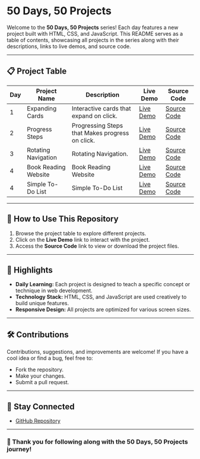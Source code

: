 # 50 Days, 50 Projects

Welcome to the **50 Days, 50 Projects** series! Each day features a new project built with HTML, CSS, and JavaScript. This README serves as a table of contents, showcasing all projects in the series along with their descriptions, links to live demos, and source code.

---

## 📋 **Project Table**
| **Day** | **Project Name**      | **Description**                              | **Live Demo**           | **Source Code**                                              |
|---------|-----------------------|----------------------------------------------|-------------------------|-------------------------------------------------------------|
| 1       | Expanding Cards       | Interactive cards that expand on click.      | [Live Demo](https://vrushaliuphade.github.io/50-Projects-In-50-Days/Project%2001/index.html)          | [Source Code](./Project%2001/) |
| 2       | Progress Steps       | Progressing Steps that Makes progress on click.      | [Live Demo](https://vrushaliuphade.github.io/50-Projects-In-50-Days/Project%2002/index.html)          | [Source Code](./Project%2002/) |
| 3       | Rotating Navigation       | Rotating Navigation.      | [Live Demo](https://vrushaliuphade.github.io/50-Projects-In-50-Days/Project%2003/index.html)          | [Source Code](./Project%2003/) |
| 4       | Book Reading Website      |  Book Reading Website       | [Live Demo](https://vrushaliuphade.github.io/50-Projects-In-50-Days/Book%20Reading%20Website/index.html)          | [Source Code](/Book%20Reading%20Website) |
| 4       | Simple To-Do List      |  Simple To-Do List       | [Live Demo](https://vrushaliuphade.github.io/50-Projects-In-50-Days/Simple%20To-Do%20List/index.html)          | [Source Code](./Simple%20To-Do%20List) |
---

## 📜 **How to Use This Repository**
1. Browse the project table to explore different projects.
2. Click on the **Live Demo** link to interact with the project.
3. Access the **Source Code** link to view or download the project files.

---

## 🎉 **Highlights**
- **Daily Learning:** Each project is designed to teach a specific concept or technique in web development.
- **Technology Stack:** HTML, CSS, and JavaScript are used creatively to build unique features.
- **Responsive Design:** All projects are optimized for various screen sizes.

---

## 🛠️ **Contributions**
Contributions, suggestions, and improvements are welcome! If you have a cool idea or find a bug, feel free to:
- Fork the repository.
- Make your changes.
- Submit a pull request.

---

## 🔗 **Stay Connected**
- [GitHub Repository](https://github.com/VrushaliUphade/50-Projects-In-50-Days)

---

### 🙌 Thank you for following along with the 50 Days, 50 Projects journey!
